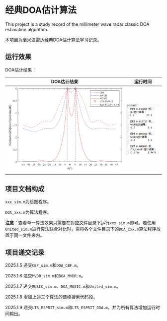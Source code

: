 # 经典DOA估计算法
This project is a study record of the millimeter wave radar classic DOA estimation algorithm.

本项目为毫米波雷达经典DOA估计算法学习记录。

## 运行效果

DOA估计结果：

| DOA估计结果 | 运行时间 |
| :----:| :----: |
| <img src="./DOA_United/DOA_United_Output.svg"> | <img src="./DOA_United/DOA_United_Output_Time.png"> |

## 项目文档构成

`xxx_sim.m`为绘图程序。

`DOA_xxx.m`为算法程序。

**注意**：查看单一算法效果只需要在对应文件目录下运行`xxx_sim.m`即可。若使用`United_sim.m`进行算法联合对比时，需将各个文件目录下的`DOA_xxx.m`算法程序放置于同一文件夹内。

## 项目递交记录

2025.1.5 递交`CBF_sim.m`和`DOA_CBF.m`。

2025.1.6 递交`MVDR_sim.m`和`DOA_MVDR.m`。

2025.1.7 递交`MUSIC_sim.m`、`DOA_MUSIC.m`和`United_sim.m`。

2025.1.8 增加上述三个算法的谱峰搜索代码段。

2025.1.9 递交`LTS_ESPRIT_sim.m`和`LTS_ESPRIT_DOA.m`，并为所有算法增加运行时间输出。
